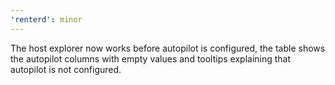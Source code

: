 ```yaml
---
'renterd': minor
---
```


The host explorer now works before autopilot is configured, the table shows the autopilot columns with empty values and tooltips explaining that autopilot is not configured.
